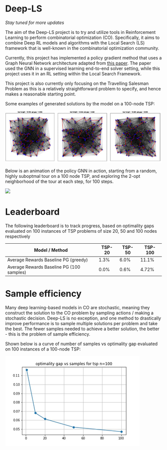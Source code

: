 # Deep-LS

_Stay tuned for more updates_

The aim of the Deep-LS project is to try and utilize tools in Reinforcement Learning to perform combinatorial optimization (CO).
Specifically, it aims to combine Deep RL models and algorithms with the Local Search (LS) framework that is
well-known in the combinatorial optimization community.

Currently, this project has implemented a policy gradient method that uses a Graph Neural Network architecture
adapted from [this paper](https://arxiv.org/pdf/1906.01227.pdf). The paper used the GNN in a supervised learning
end-to-end solver setting, while this project uses it in an RL setting within the Local Search Framework.

This project is also currently only focusing on the Travelling Salesman Problem as this is a relatively
straightforward problem to specify, and hence makes a reasonable starting point.

Some examples of generated solutions by the model on a 100-node TSP:

![](images/sample-solutions.jpg)

Below is an animation of the policy GNN in action, starting from a random, highly suboptmal tour on a 100 node TSP, and 
exploring the 2-opt neighborhood of the tour at each step, for 100 steps. 

![](images/renders-50-nodes.gif)

# Leaderboard

The following leaderboard is to track progress, based on optimality gaps evaluated on 100 instances of
TSP problems of size 20, 50 and 100 nodes respectively

| Model / Method                            | TSP-20 | TSP-50 | TSP-100 |
|-------------------------------------------|--------|--------|---------|
| Average Rewards Baseline PG (greedy)      | 1.3%   | 6.0%   | 11.1%   |
| Average Rewards Baseline PG (100 samples) | 0.0%   | 0.6%   | 4.72%   |


# Sample efficiency

Many deep learning-based models in CO are stochastic, meaning they construct the solution to the CO problem
by sampling actions / making a stochastic decision. Deep-LS is no exception, and one method to drastically 
improve performance is to sample multiple solutions per problem and take the best. The fewer samples needed
to achieve a better solution, the better - this is the problem of sample efficiency.

Shown below is a curve of number of samples vs optimality gap evaluated on 100 instances of a 100-node TSP:

![](images/plot.jpg)